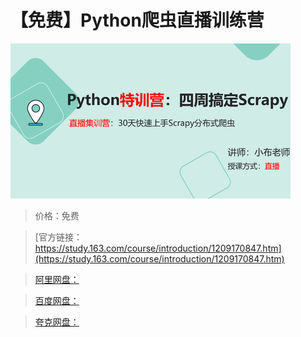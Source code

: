 # 【免费】Python爬虫直播训练营

![img](../../../assets/study163/free/7d97015ce6164200bf091495410e247e.PNG)

> 价格：免费

> [官方链接：https://study.163.com/course/introduction/1209170847.htm](https://study.163.com/course/introduction/1209170847.htm)

> [阿里网盘：]()

> [百度网盘：]()

> [夸克网盘：]()

